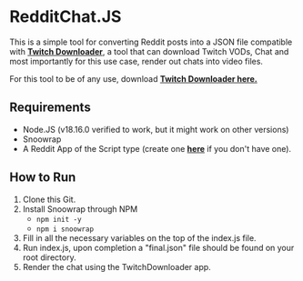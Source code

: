 # RedditChat.JS

This is a simple tool for converting Reddit posts into a JSON file compatible with **[Twitch Downloader](https://github.com/lay295/TwitchDownloader)**, a tool that can download Twitch VODs, Chat and most importantly for this use case, render out chats into video files.

For this tool to be of any use, download **[Twitch Downloader here.](https://github.com/lay295/TwitchDownloader/releases)**

## Requirements
- Node.JS (v18.16.0 verified to work, but it might work on other versions)
- Snoowrap
- A Reddit App of the Script type (create one **[here](https://www.reddit.com/prefs/apps)** if you don't have one).

## How to Run

1. Clone this Git.
2. Install Snoowrap through NPM
    - `npm init -y`
    - `npm i snoowrap`
3. Fill in all the necessary variables on the top of the index.js file.
4. Run index.js, upon completion a "final.json" file should be found on your root directory.
5. Render the chat using the TwitchDownloader app.
